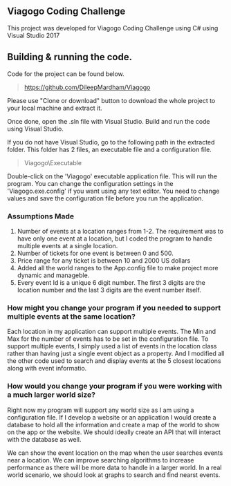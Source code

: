 Viagogo Coding Challenge
------------------------

This project was developed for Viagogo Coding Challenge using C# using Visual Studio 2017

## Building & running the code.

Code for the project can be found below.

> https://github.com/DileepMardham/Viagogo

Please use "Clone or download" button to download the whole project to your local machine and extract it.

Once done, open the .sln file with Visual Studio. Build and run the code using Visual Studio.

If you do not have Visual Studio, go to the following path in the extracted folder. This folder has 2 files, an executable file and a configuration file.

> Viagogo\Executable

Double-click on the 'Viagogo' executable application file. This will run the program. You can change the configuration settings in the 'Viagogo.exe.config' if you want using any text editor. You need to change values and save the configuration file before you run the application.

### Assumptions Made

1. Number of events at a location ranges from 1-2. The requirement was to have only one event at a location, but I coded the program to handle multiple events at a single location.
2. Number of tickets for one event is between 0 and 500.
3. Price range for any ticket is between 10 and 2000 US dollars
4. Added all the world ranges to the App.config file to make project more dynamic and manageble.
5. Every event Id is a unique 6 digit number. The first 3 digits are the location number and the last 3 digits are the event number itself.

### How might you change your program if you needed to support multiple events at the same location?

Each location in my application can support multiple events. The Min and Max for the number of events has to be set in the configuration file. To support multiple events, I simply used a list of events in the location class rather than having just a single event object as a property. And I modified all the other code used to search and display events at the 5 closest locations along with event informatio.

### How would you change your program if you were working with a much larger world size?

Right now my program will support any world size as I am using a configuration file. If I develop a website or an application I would create a database to hold all the information and create a map of the world to show on the app or the website. We should ideally create an API that will interact with the database as well.

We can show the event location on the map when the user searches events near a location. We can improve searching algorithms to increase performance as there will be more data to handle in a larger world. In a real world scenario, we should look at graphs to search and find nearst events.









